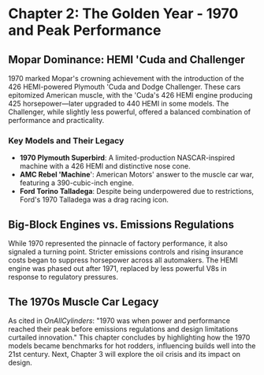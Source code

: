 # Chapter 2: The Golden Year - 1970 and Peak Performance

## Mopar Dominance: HEMI 'Cuda and Challenger
1970 marked Mopar's crowning achievement with the introduction of the 426 HEMI-powered Plymouth 'Cuda and Dodge Challenger. These cars epitomized American muscle, with the 'Cuda's 426 HEMI engine producing 425 horsepower—later upgraded to 440 HEMI in some models. The Challenger, while slightly less powerful, offered a balanced combination of performance and practicality.

### Key Models and Their Legacy
- **1970 Plymouth Superbird**: A limited-production NASCAR-inspired machine with a 426 HEMI and distinctive nose cone. 
- **AMC Rebel 'Machine**': American Motors' answer to the muscle car war, featuring a 390-cubic-inch engine. 
- **Ford Torino Talladega**: Despite being underpowered due to restrictions, Ford's 1970 Talladega was a drag racing icon.

## Big-Block Engines vs. Emissions Regulations
While 1970 represented the pinnacle of factory performance, it also signaled a turning point. Stricter emissions controls and rising insurance costs began to suppress horsepower across all automakers. The HEMI engine was phased out after 1971, replaced by less powerful V8s in response to regulatory pressures.

## The 1970s Muscle Car Legacy
As cited in _OnAllCylinders_: "1970 was when power and performance reached their peak before emissions regulations and design limitations curtailed innovation." This chapter concludes by highlighting how the 1970 models became benchmarks for hot rodders, influencing builds well into the 21st century. Next, Chapter 3 will explore the oil crisis and its impact on design.